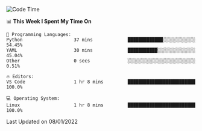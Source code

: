 <!--START_SECTION:waka-->
![Code Time](http://img.shields.io/badge/Code%20Time-832%20hrs%2018%20mins-blue)

📊 **This Week I Spent My Time On** 

```text
💬 Programming Languages: 
Python                   37 mins             █████████████░░░░░░░░░░░░   54.45% 
YAML                     30 mins             ███████████░░░░░░░░░░░░░░   45.04% 
Other                    0 secs              ░░░░░░░░░░░░░░░░░░░░░░░░░   0.51%

🔥 Editors: 
VS Code                  1 hr 8 mins         █████████████████████████   100.0%

💻 Operating System: 
Linux                    1 hr 8 mins         █████████████████████████   100.0%

```


 Last Updated on 08/01/2022
<!--END_SECTION:waka-->
